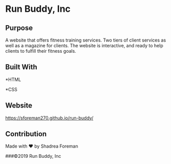 
# Run Buddy, Inc


## Purpose

A website that offers fitness training services.  Two tiers of client services as well as a magazine for clients.  The website is interactive, and ready to help clients to fulfill their fitness goals.

## Built With
*HTML

*CSS

## Website

 https://sforeman270.github.io/run-buddy/
 
## Contribution

Made with ❤️ by Shadrea Foreman

###©2019 Run Buddy,  Inc
